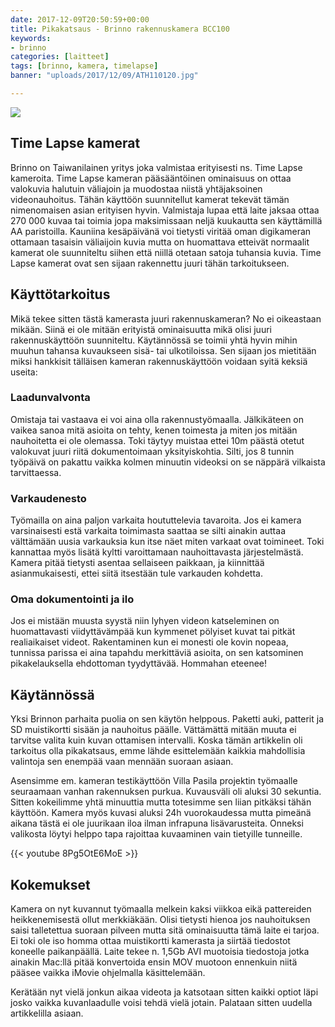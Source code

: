 ```yaml
---
date: 2017-12-09T20:50:59+00:00
title: Pikakatsaus - Brinno rakennuskamera BCC100
keywords:
- brinno
categories: [laitteet]
tags: [brinno, kamera, timelapse]
banner: "uploads/2017/12/09/ATH110120.jpg"

---
```

![](/uploads/2017/12/09/ATH110120.jpg)

## Time Lapse kamerat

Brinno on Taiwanilainen yritys joka valmistaa erityisesti ns. Time Lapse kameroita. Time Lapse kameran pääsääntöinen ominaisuus on ottaa valokuvia halutuin väliajoin ja muodostaa niistä yhtäjaksoinen videonauhoitus. Tähän käyttöön suunnitellut kamerat tekevät tämän nimenomaisen asian erityisen hyvin. Valmistaja lupaa että laite jaksaa ottaa 270 000 kuvaa tai toimia jopa maksimissaan neljä kuukautta sen käyttämillä AA paristoilla. Kauniina kesäpäivänä voi tietysti viritää oman digikameran ottamaan tasaisin väliaijoin kuvia mutta on huomattava etteivät normaalit kamerat ole suunniteltu siihen että niillä otetaan satoja tuhansia kuvia. Time Lapse kamerat ovat sen sijaan rakennettu juuri tähän tarkoitukseen.

## Käyttötarkoitus

Mikä tekee sitten tästä kamerasta juuri rakennuskameran? No ei oikeastaan mikään. Siinä ei ole mitään erityistä ominaisuutta mikä olisi juuri rakennuskäyttöön suunniteltu. Käytännössä se toimii yhtä hyvin mihin muuhun tahansa kuvaukseen sisä- tai ulkotiloissa. Sen sijaan jos mietitään miksi hankkisit tälläisen kameran rakennuskäyttöön voidaan syitä keksiä useita:

### Laadunvalvonta

Omistaja tai vastaava ei voi aina olla rakennustyömaalla. Jälkikäteen on vaikea sanoa mitä asioita on tehty, kenen toimesta ja miten jos mitään nauhoitetta ei ole olemassa. Toki täytyy muistaa ettei 10m päästä otetut valokuvat juuri riitä dokumentoimaan yksityiskohtia. Silti, jos 8 tunnin työpäivä on pakattu vaikka kolmen minuutin videoksi on se näppärä vilkaista tarvittaessa.

### Varkaudenesto

Työmailla on aina paljon varkaita hoututtelevia tavaroita. Jos ei kamera varsinaisesti estä varkaita toimimasta saattaa se silti ainakin auttaa välttämään uusia varkauksia kun itse näet miten varkaat ovat toimineet. Toki kannattaa myös lisätä kyltti varoittamaan nauhoittavasta järjestelmästä. Kamera pitää tietysti asentaa sellaiseen paikkaan, ja kiinnittää asianmukaisesti, ettei siitä itsestään tule varkauden kohdetta.

### Oma dokumentointi ja ilo

Jos ei mistään muusta syystä niin lyhyen videon katseleminen on huomattavasti viidyttävämpää kun kymmenet pölyiset kuvat tai pitkät realiaikaiset videot. Rakentaminen kun ei monesti ole kovin nopeaa, tunnissa parissa ei aina tapahdu merkittäviä asioita, on sen katsominen pikakelauksella  ehdottoman tyydyttävää. Hommahan eteenee!

## Käytännössä

Yksi Brinnon parhaita puolia on sen käytön helppous. Paketti auki, patterit ja SD muistikortti sisään ja nauhoitus päälle. Vättämättä mitään muuta ei tarvitse valita kuin kuvan ottamisen intervalli. Koska tämän artikkelin oli tarkoitus olla pikakatsaus, emme lähde esittelemään kaikkia mahdollisia valintoja sen enempää vaan mennään suoraan asiaan.

Asensimme em. kameran testikäyttöön Villa Pasila projektin työmaalle seuraamaan vanhan rakennuksen purkua. Kuvausväli oli aluksi 30 sekuntia. Sitten kokeilimme yhtä minuuttia mutta totesimme sen liian pitkäksi tähän käyttöön. Kamera myös kuvasi aluksi 24h vuorokaudessa mutta pimeänä aikana tästä ei ole juurikaan iloa ilman infrapuna lisävarusteita. Onneksi valikosta löytyi helppo tapa rajoittaa kuvaaminen vain tietyille tunneille.

{{< youtube 8Pg5OtE6MoE >}}

## Kokemukset

Kamera on nyt kuvannut työmaalla melkein kaksi viikkoa eikä pattereiden heikkenemisestä ollut merkkiäkään. Olisi tietysti hienoa jos nauhoituksen saisi talletettua suoraan pilveen mutta sitä ominaisuutta tämä laite ei tarjoa. Ei toki ole iso homma ottaa muistikortti kamerasta ja siirtää tiedostot koneelle paikanpäällä. Laite tekee n. 1,5Gb AVI muotoisia tiedostoja jotka ainakin Mac:llä pitää konvertoida ensin MOV muotoon ennenkuin niitä pääsee vaikka iMovie ohjelmalla käsittelemään. 

Kerätään nyt vielä jonkun aikaa videota ja katsotaan sitten kaikki optiot läpi josko vaikka kuvanlaadulle voisi tehdä vielä jotain. Palataan sitten uudella artikkelilla asiaan.